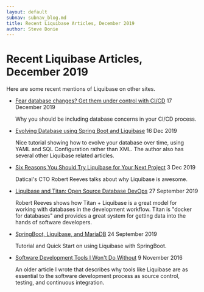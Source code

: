 ```yaml
---
layout: default
subnav: subnav_blog.md
title: Recent Liquibase Articles, December 2019
author: Steve Donie
---
```

# Recent Liquibase Articles, December 2019

Here are some recent mentions of Liquibase on other sites. 

* [Fear database changes? Get them under control with CI/CD](https://dev.to/heroku/fear-database-changes-get-them-under-control-with-ci-cd-44n1)
  17 December 2019
  
  Why you should be including database concerns in your CI/CD process.

* [Evolving Database using Spring Boot and Liquibase](https://www.roytuts.com/evolving-database-using-spring-boot-liquibase/) 
  16 Dec 2019
  
  Nice tutorial showing how to evolve your database over time, using YAML and SQL Configuration rather than XML. The author also has
  several other Liquibase related articles.
  
* [Six Reasons You Should Try Liquibase for Your Next Project](https://medium.com/@texorcist/6-reasons-you-should-try-liquibase-for-your-next-project-47c5bf86ca9)
  3 Dec 2019
  
  Datical's CTO Robert Reeves talks about why Liquibase is awesome. 
  
* [Liquibase and Titan: Open Source Database DevOps](https://medium.com/@texorcist/liquibase-and-titan-open-source-database-devops-bdeb19be4181)
  27 September 2019
  
  Robert Reeves shows how Titan + Liquibase is a great model for working with databases in the development workflow. Titan is "docker for databases" and 
  provides a great system for getting data into the hands of software developers.

* [SpringBoot, Liquibase, and MariaDB](https://medium.com/@texorcist/6-reasons-you-should-try-liquibase-for-your-next-project-47c5bf86ca9)
  24 September 2019
  
  Tutorial and Quick Start on using Liquibase with SpringBoot.
  
 
* [Software Development Tools I Won't Do Without](https://medium.com/@stevedonie/software-development-tools-i-wont-do-without-58478d204d94)
  9 November 2016
  
  An older article I wrote that describes why tools like Liquibase are as essential to the software development process as source control, testing,
  and continuous integration. 
  
